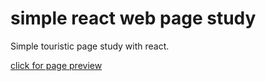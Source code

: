 # simple react web page study

Simple touristic page study with react.

[click for page preview](https://asoylu06.github.io/tour-places/)